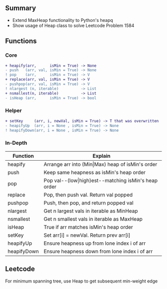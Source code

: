 ## Summary
- Extend MaxHeap functionality to Python's heapq
- Show usage of Heap class to solve Leetcode Problem 1584

## Functions
### Core
```diff 
+ heapify(arr,      isMin = True) -> None
- push   (arr, val, isMin = True) -> None
! pop    (arr,      isMin = True) -> V
+ replace(arr, val, isMin = True) -> V
- pushpop(arr, val, isMin = True) -> V
! nlargest (n, iterable)          -> List
+ nsmallest(n, iterable)          -> List
- isHeap (arr,      isMin = True) -> bool
```

### Helper
```diff
+ setKey     (arr, i, newVal, isMin = True) -> T that was overwritten
- heapifyUp  (arr, i = None , isMin = True) -> None
! heapifyDown(arr, i = None , isMin = True) -> None
```

### In-Depth
| Function    | Explain                                              |
|-------------|------------------------------------------------------|
| heapify     | Arrange arr into (Min\|Max) heap of isMin's order    |
| push        | Keep same heapness as isMin's heap order             |
| pop         | Pop val--(low\|high)est--matching isMin's heap order |
| replace     | Pop, then push val. Return val popped                |
| pushpop     | Push, then pop, and return popped val                |
| nlargest    | Get n largest  vals in iterable as MinHeap           |
| nsmallest   | Get n smallest vals in iterable as MaxHeap           |
| isHeap      | True if arr matches isMin's heap order               |
| setKey      | Set arr[i] = newVal. Return prev arr[i]              |
| heapifyUp   | Ensure heapness up   from lone index i of arr        |
| heapifyDown | Ensure heapness down from lone index i of arr        |

## Leetcode
For minimum spanning tree, use Heap to get subsequent min-weight edge